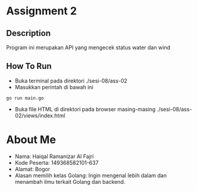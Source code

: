 # Assignment 2

## Description

Program ini merupakan API yang mengecek status water dan wind

## How To Run

- Buka terminal pada direktori ./sesi-08/ass-02
- Masukkan perintah di bawah ini

```
go run main.go
```
- Buka file HTML di direktori pada browser masing-masing ./sesi-08/ass-02/views/index.html

# About Me

- Nama: Haiqal Ramanizar Al Fajri
- Kode Peserta: 149368582101-637
- Alamat: Bogor
- Alasan memilih kelas Golang: Ingin mengenal lebih dalam dan menambah ilmu terkait Golang dan backend.
